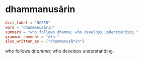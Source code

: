 # dhammanusārin

``` toml
dict_label = "NCPED"
word = "dhammanusārin"
summary = "who follows dhamma; who develops understanding."
grammar_comment = "mfn."
also_written_as = ["dhammanusārin"]
```

who follows *dhamma*; who develops understanding.

